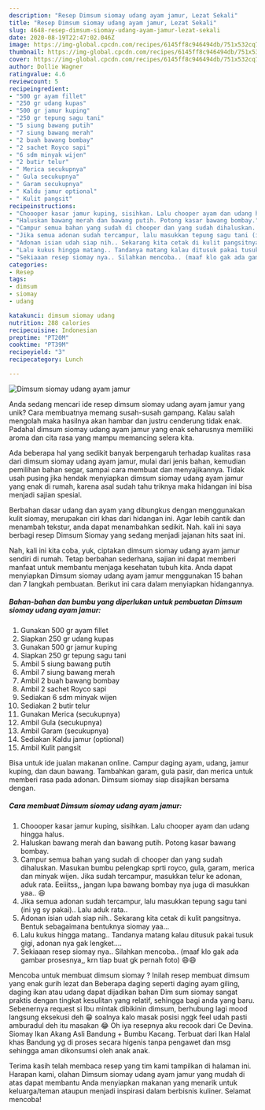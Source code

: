 ```yaml
---
description: "Resep Dimsum siomay udang ayam jamur, Lezat Sekali"
title: "Resep Dimsum siomay udang ayam jamur, Lezat Sekali"
slug: 4648-resep-dimsum-siomay-udang-ayam-jamur-lezat-sekali
date: 2020-08-19T22:47:02.046Z
image: https://img-global.cpcdn.com/recipes/6145ff8c946494db/751x532cq70/dimsum-siomay-udang-ayam-jamur-foto-resep-utama.jpg
thumbnail: https://img-global.cpcdn.com/recipes/6145ff8c946494db/751x532cq70/dimsum-siomay-udang-ayam-jamur-foto-resep-utama.jpg
cover: https://img-global.cpcdn.com/recipes/6145ff8c946494db/751x532cq70/dimsum-siomay-udang-ayam-jamur-foto-resep-utama.jpg
author: Dollie Wagner
ratingvalue: 4.6
reviewcount: 5
recipeingredient:
- "500 gr ayam fillet"
- "250 gr udang kupas"
- "500 gr jamur kuping"
- "250 gr tepung sagu tani"
- "5 siung bawang putih"
- "7 siung bawang merah"
- "2 buah bawang bombay"
- "2 sachet Royco sapi"
- "6 sdm minyak wijen"
- "2 butir telur"
- " Merica secukupnya"
- " Gula secukupnya"
- " Garam secukupnya"
- " Kaldu jamur optional"
- " Kulit pangsit"
recipeinstructions:
- "Choooper kasar jamur kuping, sisihkan. Lalu chooper ayam dan udang hingga halus."
- "Haluskan bawang merah dan bawang putih. Potong kasar bawang bombay."
- "Campur semua bahan yang sudah di chooper dan yang sudah dihaluskan. Masukan bumbu pelengkap sprti royco, gula, garam, merica dan minyak wijen. Jika sudah tercampur, masukkan telur ke adonan, aduk rata. Eeiiitss,, jangan lupa bawang bombay nya juga di masukkan yaa.. 😆"
- "Jika semua adonan sudah tercampur, lalu masukkan tepung sagu tani (ini yg sy pakai).. Lalu aduk rata.."
- "Adonan isian udah siap nih.. Sekarang kita cetak di kulit pangsitnya. Bentuk sebagaimana bentuknya siomay yaa..."
- "Lalu kukus hingga matang.. Tandanya matang kalau ditusuk pakai tusuk gigi, adonan nya gak lengket...."
- "Sekiaaan resep siomay nya.. Silahkan mencoba.. (maaf klo gak ada gambar prosesnya,, krn tiap buat gk pernah foto) 😄😄"
categories:
- Resep
tags:
- dimsum
- siomay
- udang

katakunci: dimsum siomay udang 
nutrition: 288 calories
recipecuisine: Indonesian
preptime: "PT20M"
cooktime: "PT39M"
recipeyield: "3"
recipecategory: Lunch

---
```



![Dimsum siomay udang ayam jamur](https://img-global.cpcdn.com/recipes/6145ff8c946494db/751x532cq70/dimsum-siomay-udang-ayam-jamur-foto-resep-utama.jpg)

Anda sedang mencari ide resep dimsum siomay udang ayam jamur yang unik? Cara membuatnya memang susah-susah gampang. Kalau salah mengolah maka hasilnya akan hambar dan justru cenderung tidak enak. Padahal dimsum siomay udang ayam jamur yang enak seharusnya memiliki aroma dan cita rasa yang mampu memancing selera kita.

Ada beberapa hal yang sedikit banyak berpengaruh terhadap kualitas rasa dari dimsum siomay udang ayam jamur, mulai dari jenis bahan, kemudian pemilihan bahan segar, sampai cara membuat dan menyajikannya. Tidak usah pusing jika hendak menyiapkan dimsum siomay udang ayam jamur yang enak di rumah, karena asal sudah tahu triknya maka hidangan ini bisa menjadi sajian spesial.

Berbahan dasar udang dan ayam yang dibungkus dengan menggunakan kulit siomay, merupakan ciri khas dari hidangan ini. Agar lebih cantik dan menambah tekstur, anda dapat menambahkan sedikit. Nah. kali ini saya berbagi resep Dimsum Siomay yang sedang menjadi jajanan hits saat ini.


Nah, kali ini kita coba, yuk, ciptakan dimsum siomay udang ayam jamur sendiri di rumah. Tetap berbahan sederhana, sajian ini dapat memberi manfaat untuk membantu menjaga kesehatan tubuh kita. Anda dapat menyiapkan Dimsum siomay udang ayam jamur menggunakan 15 bahan dan 7 langkah pembuatan. Berikut ini cara dalam menyiapkan hidangannya.

<!--inarticleads1-->

##### Bahan-bahan dan bumbu yang diperlukan untuk pembuatan Dimsum siomay udang ayam jamur:

1. Gunakan 500 gr ayam fillet
1. Siapkan 250 gr udang kupas
1. Gunakan 500 gr jamur kuping
1. Siapkan 250 gr tepung sagu tani
1. Ambil 5 siung bawang putih
1. Ambil 7 siung bawang merah
1. Ambil 2 buah bawang bombay
1. Ambil 2 sachet Royco sapi
1. Sediakan 6 sdm minyak wijen
1. Sediakan 2 butir telur
1. Gunakan  Merica (secukupnya)
1. Ambil  Gula (secukupnya)
1. Ambil  Garam (secukupnya)
1. Sediakan  Kaldu jamur (optional)
1. Ambil  Kulit pangsit


Bisa untuk ide jualan makanan online. Campur daging ayam, udang, jamur kuping, dan daun bawang. Tambahkan garam, gula pasir, dan merica untuk memberi rasa pada adonan. Dimsum siomay siap disajikan bersama dengan. 

<!--inarticleads2-->

##### Cara membuat Dimsum siomay udang ayam jamur:

1. Choooper kasar jamur kuping, sisihkan. Lalu chooper ayam dan udang hingga halus.
1. Haluskan bawang merah dan bawang putih. Potong kasar bawang bombay.
1. Campur semua bahan yang sudah di chooper dan yang sudah dihaluskan. Masukan bumbu pelengkap sprti royco, gula, garam, merica dan minyak wijen. Jika sudah tercampur, masukkan telur ke adonan, aduk rata. Eeiiitss,, jangan lupa bawang bombay nya juga di masukkan yaa.. 😆
1. Jika semua adonan sudah tercampur, lalu masukkan tepung sagu tani (ini yg sy pakai).. Lalu aduk rata..
1. Adonan isian udah siap nih.. Sekarang kita cetak di kulit pangsitnya. Bentuk sebagaimana bentuknya siomay yaa...
1. Lalu kukus hingga matang.. Tandanya matang kalau ditusuk pakai tusuk gigi, adonan nya gak lengket....
1. Sekiaaan resep siomay nya.. Silahkan mencoba.. (maaf klo gak ada gambar prosesnya,, krn tiap buat gk pernah foto) 😄😄


Mencoba untuk membuat dimsum siomay ? Inilah resep membuat dimsum yang enak gurih lezat dan Beberapa daging seperti daging ayam giling, daging ikan atau udang dapat dijadikan bahan Dim sum siomay sangat praktis dengan tingkat kesulitan yang relatif, sehingga bagi anda yang baru. Sebenernya request si Ibu mintak dibikinin dimsum, berhubung lagi mood langsung eksekusi deh 😁 soalnya kalo masak posisi nggk feel udah pasti amburadul deh itu masakan 😂 Oh iya resepnya aku recook dari Ce Devina. Siomay Ikan Akang Asli Bandung + Bumbu Kacang. Terbuat dari Ikan Halal khas Bandung yg di proses secara higenis tanpa pengawet dan msg sehingga aman dikonsumsi oleh anak anak. 

Terima kasih telah membaca resep yang tim kami tampilkan di halaman ini. Harapan kami, olahan Dimsum siomay udang ayam jamur yang mudah di atas dapat membantu Anda menyiapkan makanan yang menarik untuk keluarga/teman ataupun menjadi inspirasi dalam berbisnis kuliner. Selamat mencoba!
